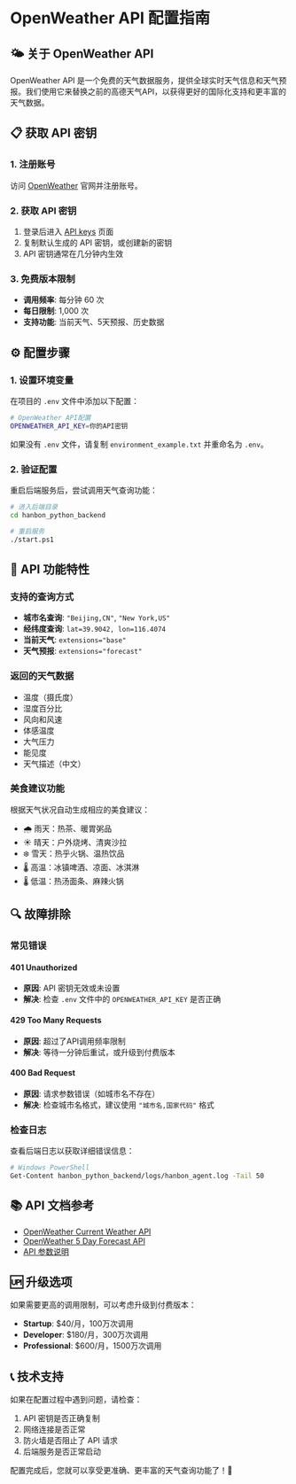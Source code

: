 # OpenWeather API 配置指南

## 🌤️ 关于 OpenWeather API

OpenWeather API 是一个免费的天气数据服务，提供全球实时天气信息和天气预报。我们使用它来替换之前的高德天气API，以获得更好的国际化支持和更丰富的天气数据。

## 📋 获取 API 密钥

### 1. 注册账号
访问 [OpenWeather](https://openweathermap.org/api) 官网并注册账号。

### 2. 获取 API 密钥
1. 登录后进入 [API keys](https://home.openweathermap.org/api_keys) 页面
2. 复制默认生成的 API 密钥，或创建新的密钥
3. API 密钥通常在几分钟内生效

### 3. 免费版本限制
- **调用频率**: 每分钟 60 次
- **每日限制**: 1,000 次
- **支持功能**: 当前天气、5天预报、历史数据

## ⚙️ 配置步骤

### 1. 设置环境变量
在项目的 `.env` 文件中添加以下配置：

```bash
# OpenWeather API配置
OPENWEATHER_API_KEY=你的API密钥
```

如果没有 `.env` 文件，请复制 `environment_example.txt` 并重命名为 `.env`。

### 2. 验证配置
重启后端服务后，尝试调用天气查询功能：

```bash
# 进入后端目录
cd hanbon_python_backend

# 重启服务
./start.ps1
```

## 🔧 API 功能特性

### 支持的查询方式
- **城市名查询**: `"Beijing,CN"`, `"New York,US"`
- **经纬度查询**: `lat=39.9042, lon=116.4074`
- **当前天气**: `extensions="base"`
- **天气预报**: `extensions="forecast"`

### 返回的天气数据
- 温度（摄氏度）
- 湿度百分比
- 风向和风速
- 体感温度
- 大气压力
- 能见度
- 天气描述（中文）

### 美食建议功能
根据天气状况自动生成相应的美食建议：
- 🌧️ 雨天：热茶、暖胃粥品
- ☀️ 晴天：户外烧烤、清爽沙拉
- ❄️ 雪天：热乎火锅、温热饮品
- 🌡️ 高温：冰镇啤酒、凉面、冰淇淋
- 🌡️ 低温：热汤面条、麻辣火锅

## 🔍 故障排除

### 常见错误

#### 401 Unauthorized
- **原因**: API 密钥无效或未设置
- **解决**: 检查 `.env` 文件中的 `OPENWEATHER_API_KEY` 是否正确

#### 429 Too Many Requests
- **原因**: 超过了API调用频率限制
- **解决**: 等待一分钟后重试，或升级到付费版本

#### 400 Bad Request
- **原因**: 请求参数错误（如城市名不存在）
- **解决**: 检查城市名格式，建议使用 `"城市名,国家代码"` 格式

### 检查日志
查看后端日志以获取详细错误信息：

```bash
# Windows PowerShell
Get-Content hanbon_python_backend/logs/hanbon_agent.log -Tail 50
```

## 📚 API 文档参考

- [OpenWeather Current Weather API](https://openweathermap.org/current)
- [OpenWeather 5 Day Forecast API](https://openweathermap.org/forecast5)
- [API 参数说明](https://openweathermap.org/api/one-call-api)

## 🆙 升级选项

如果需要更高的调用限制，可以考虑升级到付费版本：
- **Startup**: $40/月，100万次调用
- **Developer**: $180/月，300万次调用
- **Professional**: $600/月，1500万次调用

## 📞 技术支持

如果在配置过程中遇到问题，请检查：
1. API 密钥是否正确复制
2. 网络连接是否正常
3. 防火墙是否阻止了 API 请求
4. 后端服务是否正常启动

配置完成后，您就可以享受更准确、更丰富的天气查询功能了！🌈 